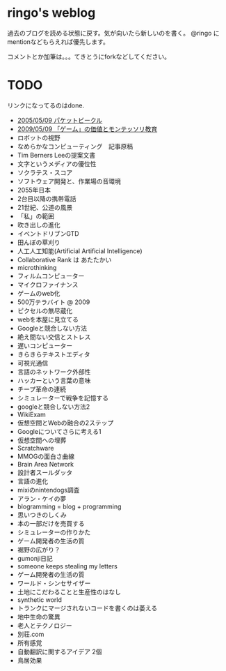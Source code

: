 ringo's weblog
====
過去のブログを読める状態に戻す。気が向いたら新しいのを書く。
@ringo にmentionなどもらえれば優先します。

コメントとか加筆は。。。てきとうにforkなどしてください。

TODO
====
リンクになってるのはdone.

 -  [2005/05/09 パケットビークル](2005_05_09_packet_vehicle.md)
 -  [2009/05/09 「ゲーム」の価値とモンテッソリ教育](2009_05_09_game_and_montessori.md)
 -  ロボットの視野
 -  なめらかなコンピューティング　記事原稿
 -  Tim Berners Leeの提案文書
 -  文字というメディアの優位性
 -  ソクラテス・スコア
 -  ソフトウェア開発と、作業場の音環境
 -  2055年日本
 -  2台目以降の携帯電話
 -  21世紀、公道の風景
 -  「私」の範囲
 -  吹き出しの進化
 -  イベントドリブンGTD
 -  田んぼの草刈り
 -  人工人工知能(Artificial Artificial Intelligence)
 -  Collaborative Rank は あたたかい
 -  microthinking
 -  フィルムコンピューター
 -  マイクロファイナンス
 -  ゲームのweb化
 -  500万テラバイト @ 2009
 -  ピクセルの無尽蔵化
 -  webを本屋に見立てる
 -  Googleと競合しない方法
 -  絶え間ない交信とストレス
 -  遅いコンピューター
 -  きらきらテキストエディタ
 -  可視光通信
 -  言語のネットワーク外部性
 -  ハッカーという言葉の意味
 -  チープ革命の連続
 -  シミュレーターで戦争を記憶する
 -  googleと競合しない方法2
 -  WikiExam
 -  仮想空間とWebの融合の2ステップ
 -  Googleについてさらに考える1
 -  仮想空間への埋葬
 -  Scratchware
 -  MMOGの面白さ曲線
 -  Brain Area Network
 -  設計者スールダッタ
 -  言語の進化
 -  mixiのnintendogs調査
 -  アラン・ケイの夢
 -  blogramming = blog + programming
 -  思いつきのしくみ
 -  本の一部だけを売買する
 -  シミュレーターの作りかた
 -  ゲーム開発者の生活の質
 -  裾野の広がり？
 -  gumonji日記
 -  someone keeps stealing my letters
 -  ゲーム開発者の生活の質
 -  ワールド・シンセサイザー
 -  土地にこだわることと生産性のはなし
 -  synthetic world
 -  トランクにマージされないコードを書くのは萎える
 -  地中生命の驚異
 -  老人とテクノロジー
 -  別荘.com
 -  所有感覚
 -  自動翻訳に関するアイデア 2個
 -  鳥居効果


